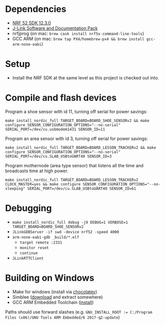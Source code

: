 # Dependencies

 - [NRF 52 SDK 12.3.0](https://www.nordicsemi.com/eng/nordic/download_resource/54291/56/98853373/32925)
 - [J-Link Software and Documentation Pack](https://www.segger.com/downloads/jlink/#J-LinkSoftwareAndDocumentationPack)
 - nrfjprog (on mac: `brew cask install nrf5x-command-line-tools`)
 - GCC ARM (on mac: `brew tap PX4/homebrew-px4 && brew install gcc-arm-none-eabi`)

# Setup

 - Install the NRF SDK at the same level as this project is checked out into.

# Compile and flash devices

Program a shoe sensor with id 11, turning off serial for power savings:

`make install_nordic_full TARGET_BOARD=BOARD_SHOE_SENSORv2 && make configure SENSOR_CONFIGURATION_OPTIONS="--no-serial" SERIAL_PORT=/dev/cu.usbmodem1431 SENSOR_ID=11`

Program an area sensor with id 3, turning off serial for power savings:

`make install_nordic_full TARGET_BOARD=BOARD_LESSON_TRACKERv2 && make configure SENSOR_CONFIGURATION_OPTIONS="--no-serial" SERIAL_PORT=/dev/cu.SLAB_USBtoUART40 SENSOR_ID=3`

Program mothernode (area type sensor) that listens all the time and broadcasts time at high power.

`make install_nordic_full TARGET_BOARD=BOARD_LESSON_TRACKERv2 CLOCK_MASTER=yes && make configure SENSOR_CONFIGURATION_OPTIONS="--no-sleeping" SERIAL_PORT=/dev/cu.SLAB_USBtoUART40 SENSOR_ID=61`

# Debugging
- `make install_nordic_full debug -j9 DEBUG=1 VERBOSE=1 TARGET_BOARD=BOARD_SHOE_SENSORv2`
- `JLinkGDBServer -if swd -device nrf52 -speed 4000`
- `arm-none-eabi-gdb _build/*.elf`
  - `target remote :2331`
  - `monitor reset`
  - `continue`
- `JLinkRTTClient`

# Building on Windows

- Make for windows (install via [chocolatey](https://chocolatey.org/packages/make))
- Simblee ([download](https://www.simblee.com/downloads/Simblee_248.tar.gz) and extract somewhere)
- GCC ARM Embedded Toolchain ([install](https://developer.arm.com/open-source/gnu-toolchain/gnu-rm/downloads))

Paths should use forward slashes (e.g. `GNU_INSTALL_ROOT := C:/Program Files (x86)/GNU Tools ARM Embedded/6 2017-q2-update`)
